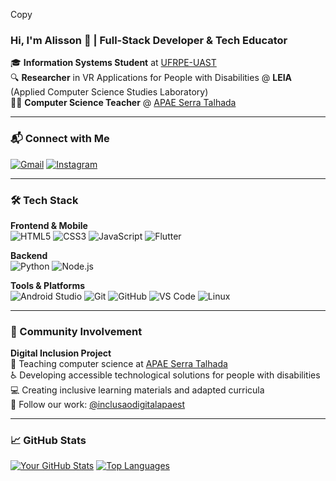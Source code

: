 Copy

### Hi, I'm Alisson 👋 | Full-Stack Developer & Tech Educator

🎓 **Information Systems Student** at [UFRPE-UAST](https://www.ufrpe.br/)  
🔍 **Researcher** in VR Applications for People with Disabilities @ **LEIA**  (Applied Computer Science Studies Laboratory)  
👨🏫 **Computer Science Teacher** @ [APAE Serra Talhada](https://www.apaeserratalhada.org.br/)

---

### 📬 Connect with Me
[![Gmail](https://img.shields.io/badge/Gmail-alissonnascimento.dev@gmail.com-D14836?style=for-the-badge&logo=gmail&logoColor=white)](mailto:alissonnascimento.dev@gmail.com)
[![Instagram](https://img.shields.io/badge/Inclusão_Digital-@alissongrn_-E4405F?style=for-the-badge&logo=instagram&logoColor=white)](https://www.instagram.com/alissongrn_/)

---

### 🛠️ Tech Stack

**Frontend & Mobile**  
![HTML5](https://img.shields.io/badge/html5-%23E34F26.svg?style=for-the-badge&logo=html5&logoColor=white)
![CSS3](https://img.shields.io/badge/css3-%231572B6.svg?style=for-the-badge&logo=css3&logoColor=white)
![JavaScript](https://img.shields.io/badge/javascript-%23323330.svg?style=for-the-badge&logo=javascript&logoColor=%23F7DF1E)
![Flutter](https://img.shields.io/badge/Flutter-02569B?style=for-the-badge&logo=flutter&logoColor=white)

**Backend**  
![Python](https://img.shields.io/badge/python-3670A0?style=for-the-badge&logo=python&logoColor=ffdd54)
![Node.js](https://img.shields.io/badge/node.js-6DA55F?style=for-the-badge&logo=node.js&logoColor=white)

**Tools & Platforms**  
![Android Studio](https://img.shields.io/badge/Android_Studio-3DDC84?style=for-the-badge&logo=android-studio&logoColor=white)
![Git](https://img.shields.io/badge/git-%23F05033.svg?style=for-the-badge&logo=git&logoColor=white)
![GitHub](https://img.shields.io/badge/github-%23121011.svg?style=for-the-badge&logo=github&logoColor=white)
![VS Code](https://img.shields.io/badge/VS_Code-0078d7.svg?style=for-the-badge&logo=visual-studio-code&logoColor=white)
![Linux](https://img.shields.io/badge/Linux-FCC624?style=for-the-badge&logo=linux&logoColor=black)

---

### 🌟 Community Involvement

**Digital Inclusion Project**  
📱 Teaching computer science at [APAE Serra Talhada](https://www.apaeserratalhada.org.br/)  
♿ Developing accessible technological solutions for people with disabilities  
💻 Creating inclusive learning materials and adapted curricula  
🔄 Follow our work: [@inclusaodigitalapaest](https://www.instagram.com/inclusaodigitalapaest/)

---

### 📈 GitHub Stats

[![Your GitHub Stats](https://github-readme-stats.vercel.app/api?username=AlissonGRN&show_icons=true&theme=dark)](https://github.com/AlissonGRN)
[![Top Languages](https://github-readme-stats.vercel.app/api/top-langs/?username=AlissonGRN&layout=compact&theme=dark)](https://github.com/AlissonGRN)
